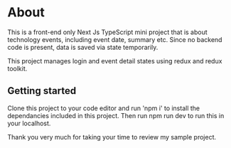 # About

This is a front-end only Next Js TypeScript mini project that is about technology events, including event date, summary etc. Since no backend code is present, data is saved via state temporarily.

This project manages login and event detail states using redux and redux toolkit. 

## Getting started

Clone this project to your code editor and run 'npm i' to install the dependancies included in this project. Then run npm run dev to run this in your localhost.

Thank you very much for taking your time to review my sample project.
